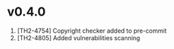 # v0.4.0

1. [TH2-4754] Copyright checker added to pre-commit
2. [TH2-4805] Added vulnerabilities scanning
